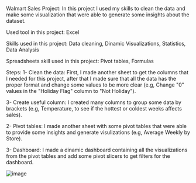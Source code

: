 Walmart Sales Project: In this project I used my skills to clean the data and make some visualization that were able to generate some insights about the dataset.

Used tool in this project: Excel

Skills used in this project: Data cleaning, Dinamic Visualizations, Statistics, Data Analysis

Spreadsheets skill used in this project: Pivot tables, Formulas

Steps: 1- Clean the data: First, I made another sheet to get the columns that I needed for this project, after that I made sure that all the data has the proper format and change some values to be more clear (e.g, Change "0" values in the "Holiday Flag" column to "Not Holiday").

3- Create useful column: I created many columns to group some data by brackets (e.g, Temperature, to see if the hottest or coldest weeks affects sales).

2- Pivot tables: I made another sheet with some pivot tables that were able to provide some insights and generate visulizations (e.g, Average Weekly by Store).

3- Dashboard: I made a dinamic dashboard containing all the visualizations from the pivot tables and add some pivot slicers to get filters for the dashboard.

![image](https://github.com/DAGF1712/Data_analyst_portfolio/assets/55629047/a2ae5fea-9315-4a7f-813a-1d0c76695acf)

